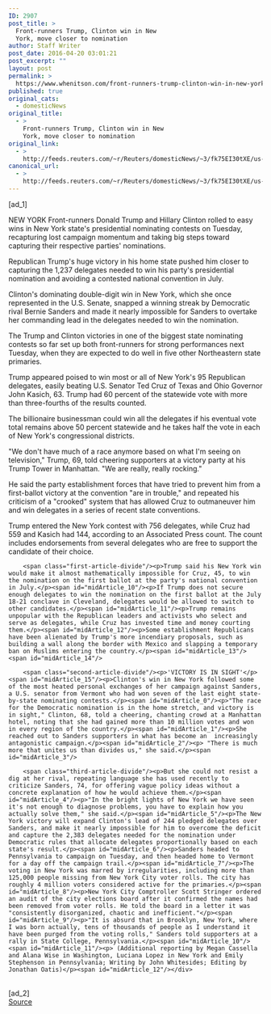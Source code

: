 ```yaml
---
ID: 2907
post_title: >
  Front-runners Trump, Clinton win in New
  York, move closer to nomination
author: Staff Writer
post_date: 2016-04-20 03:01:21
post_excerpt: ""
layout: post
permalink: >
  https://www.whenitson.com/front-runners-trump-clinton-win-in-new-york-move-closer-to-nomination/
published: true
original_cats:
  - domesticNews
original_title:
  - >
    Front-runners Trump, Clinton win in New
    York, move closer to nomination
original_link:
  - >
    http://feeds.reuters.com/~r/Reuters/domesticNews/~3/fk75EI30tXE/us-usa-election-idUSKCN0XG130
canonical_url:
  - >
    http://feeds.reuters.com/~r/Reuters/domesticNews/~3/fk75EI30tXE/us-usa-election-idUSKCN0XG130
---
```

 [ad_1]
<br><div id="articleText">
<span id="midArticle_start"/>

<span id="midArticle_0"/><span class="focusParagraph" readability="5"><p><span class="articleLocation">NEW YORK</span> Front-runners Donald Trump and Hillary Clinton rolled to easy wins in New York state's presidential nominating contests on Tuesday, recapturing lost campaign momentum and taking big steps toward capturing their respective parties' nominations.</p></span><span id="midArticle_1"/><p>Republican Trump's huge victory in his home state pushed him closer to capturing the 1,237 delegates needed to win his party's presidential nomination and avoiding a contested national convention in July.</p><span id="midArticle_2"/><p>Clinton's dominating double-digit win in New York, which she once represented in the U.S. Senate, snapped a winning streak by Democratic rival Bernie Sanders and made it nearly impossible for Sanders to overtake her commanding lead in the delegates needed to win the nomination.</p><span id="midArticle_3"/><p>The Trump and Clinton victories in one of the biggest state nominating contests so far set up both front-runners for strong performances next Tuesday, when they are expected to do well in five other Northeastern state primaries.</p><span id="midArticle_4"/><p>Trump appeared poised to win most or all of New York's 95 Republican delegates, easily beating U.S. Senator Ted Cruz of Texas and Ohio Governor John Kasich, 63. Trump had 60 percent of the statewide vote with more than three-fourths of the results counted.</p><span id="midArticle_5"/><p>The billionaire businessman could win all the delegates if his eventual vote total remains above 50 percent statewide and he takes half the vote in each of New York's congressional districts.</p><span id="midArticle_6"/><p>"We don't have much of a race anymore based on what I'm seeing on television," Trump, 69, told cheering supporters at a victory party at his Trump Tower in Manhattan. "We are really, really rocking."</p><span id="midArticle_7"/><p>He said the party establishment forces that have tried to prevent him from a first-ballot victory at the convention "are in trouble," and repeated his criticism of a "crooked" system that has allowed Cruz to outmaneuver him and win delegates in a series of recent state conventions.</p><span id="midArticle_8"/><p>Trump entered the New York contest with 756 delegates, while Cruz had 559 and Kasich had 144, according to an Associated Press count. The count includes endorsements from several delegates who are free to support the candidate of their choice.</p><span id="midArticle_9"/>
        
        <span class="first-article-divide"/><p>Trump said his New York win would make it almost mathematically impossible for Cruz, 45, to win the nomination on the first ballot at the party's national convention in July.</p><span id="midArticle_10"/><p>If Trump does not secure enough delegates to win the nomination on the first ballot at the July 18-21 conclave in Cleveland, delegates would be allowed to switch to other candidates.</p><span id="midArticle_11"/><p>Trump remains unpopular with the Republican leaders and activists who select and serve as delegates, while Cruz has invested time and money courting them.</p><span id="midArticle_12"/><p>Some establishment Republicans have been alienated by Trump's more incendiary proposals, such as building a wall along the border with Mexico and slapping a temporary ban on Muslims entering the country.</p><span id="midArticle_13"/><span id="midArticle_14"/>
        
        <span class="second-article-divide"/><p>'VICTORY IS IN SIGHT'</p><span id="midArticle_15"/><p>Clinton's win in New York followed some of the most heated personal exchanges of her campaign against Sanders, a U.S. senator from Vermont who had won seven of the last eight state-by-state nominating contests.</p><span id="midArticle_0"/><p>"The race for the Democratic nomination is in the home stretch, and victory is in sight," Clinton, 68, told a cheering, chanting crowd at a Manhattan hotel, noting that she had gained more than 10 million votes and won in every region of the country.</p><span id="midArticle_1"/><p>She reached out to Sanders supporters in what has become an  increasingly antagonistic campaign.</p><span id="midArticle_2"/><p> "There is much more that unites us than divides us," she said.</p><span id="midArticle_3"/>
        
        <span class="third-article-divide"/><p>But she could not resist a dig at her rival, repeating language she has used recently to criticize Sanders, 74, for offering vague policy ideas without a concrete explanation of how he would achieve them.</p><span id="midArticle_4"/><p>"In the bright lights of New York we have seen it's not enough to diagnose problems, you have to explain how you actually solve them," she said.</p><span id="midArticle_5"/><p>The New York victory will expand Clinton's lead of 244 pledged delegates over Sanders, and make it nearly impossible for him to overcome the deficit and capture the 2,383 delegates needed for the nomination under Democratic rules that allocate delegates proportionally based on each state's result.</p><span id="midArticle_6"/><p>Sanders headed to Pennsylvania to campaign on Tuesday, and then headed home to Vermont for a day off the campaign trail.</p><span id="midArticle_7"/><p>The voting in New York was marred by irregularities, including more than 125,000 people missing from New York City voter rolls. The city has roughly 4 million voters considered active for the primaries.</p><span id="midArticle_8"/><p>New York City Comptroller Scott Stringer ordered an audit of the city elections board after it confirmed the names had been removed from voter rolls. He told the board in a letter it was "consistently disorganized, chaotic and inefficient."</p><span id="midArticle_9"/><p>"It is absurd that in Brooklyn, New York, where I was born actually, tens of thousands of people as I understand it have been purged from the voting rolls," Sanders told supporters at a rally in State College, Pennsylvania.</p><span id="midArticle_10"/><span id="midArticle_11"/><p> (Additional reporting by Megan Cassella and Alana Wise in Washington, Luciana Lopez in New York and Emily Stephenson in Pennsylvania; Writing by John Whitesides; Editing by Jonathan Oatis)</p><span id="midArticle_12"/></div>
<br>[ad_2]
<br><a href="http://feeds.reuters.com/~r/Reuters/domesticNews/~3/fk75EI30tXE/us-usa-election-idUSKCN0XG130">Source </a>